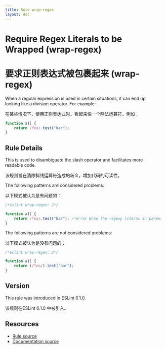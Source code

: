 ```yaml
---
title: Rule wrap-regex
layout: doc
---
```

<!-- Note: No pull requests accepted for this file. See README.md in the root directory for details. -->
# Require Regex Literals to be Wrapped (wrap-regex)

# 要求正则表达式被包裹起来 (wrap-regex)

When a regular expression is used in certain situations, it can end up looking like a division operator. For example:

在某些情况下，使用正则表达式时，看起来像一个除法运算符。例如：

```js
function a() {
    return /foo/.test("bar");
}
```

## Rule Details

This is used to disambiguate the slash operator and facilitates more readable code.

该规则旨在消除斜线运算符造成的歧义，增加代码的可读性。

The following patterns are considered problems:

以下模式被认为是有问题的：

```js
/*eslint wrap-regex: 2*/

function a() {
    return /foo/.test("bar"); /*error Wrap the regexp literal in parens to disambiguate the slash.*/
}
```

The following patterns are not considered problems:

以下模式被认为是没有问题的：

```js
/*eslint wrap-regex: 2*/

function a() {
    return (/foo/).test("bar");
}
```

## Version

This rule was introduced in ESLint 0.1.0.

该规则在ESLint 0.1.0 中被引入。

## Resources

* [Rule source](https://github.com/eslint/eslint/tree/master/lib/rules/wrap-regex.js)
* [Documentation source](https://github.com/eslint/eslint/tree/master/docs/rules/wrap-regex.md)

